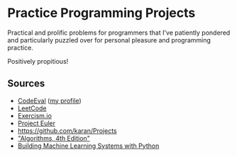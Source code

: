 # Practice Programming Projects

Practical and prolific problems for programmers that I've patiently pondered and
particularly puzzled over for personal pleasure and programming practice.

Positively propitious!

## Sources

* [CodeEval](http://codeeval.com) ([my profile](https://www.codeeval.com/profile/hlissner/))
* [LeetCode](http://leetcode.com)
* [Exercism.io](http://exercism.io/)
* [Project Euler](https://projecteuler.net/)
* https://github.com/karan/Projects
* ["Algorithms, 4th Edition"](http://algs4.cs.princeton.edu/home/)
* [Building Machine Learning Systems with Python](https://www.packtpub.com/big-data-and-business-intelligence/building-machine-learning-systems-python)
